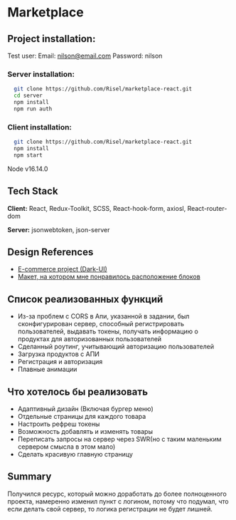 
# Marketplace



## Project installation: 
Test user: 
Email: nilson@email.com
Password: nilson

### Server installation:  
```bash
  git clone https://github.com/Risel/marketplace-react.git
  cd server
  npm install
  npm run auth
```
### Client installation:  
```bash
  git clone https://github.com/Risel/marketplace-react.git
  npm install
  npm start
```
Node v16.14.0


## Tech Stack

**Client:** React, Redux-Toolkit, SCSS, React-hook-form, axiosl, React-router-dom

**Server:** jsonwebtoken, json-server


## Design References

 - [E-commerce project (Dark-UI)](https://www.figma.com/file/fmMQq5i1qEKI9YcmxUFFSJ/E-commerce-Application-by-Fively-%2F-Dark-version-(Copy)?node-id=28%3A9)
 - [Макет, на котором мне понравилось расположение блоков](https://www.figma.com/file/ZRT1lTxs8KQtlbvl33dMRb/alivio-landing-page-for-figma?node-id=0%3A1)



## Список реализованных функций

- Из-за проблем с CORS в Апи, указанной в задании, был сконфигурирован сервер, способный регистрировать пользователей, выдавать токены, получать информацию о продуктах для авторизованных пользователей
- Сделанный роутинг, учитывающий авторизацию пользователей
- Загрузка продуктов с АПИ 
- Регистрация и авторизация
- Плавные анимации

## Что хотелось бы реализовать

- Адаптивный дизайн (Включая бургер меню)
- Отдельные страницы для каждого товара 
- Настроить рефреш токены
- Возможность добавлять и изменять товары
- Переписать запросы на сервер через SWR(но с таким маленьким сервером смысла в этом мало)
- Сделать красивую главную страницу
## Summary

Получился ресурс, который можно доработать до более полноценного проекта, намеренно изменил пункт с логином, потому что подумал, что если делать свой сервер, то логика регистрации не будет лишней. 
